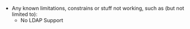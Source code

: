 * Any known limitations, constrains or stuff not working, such as (but not limited to):
    * No LDAP Support
